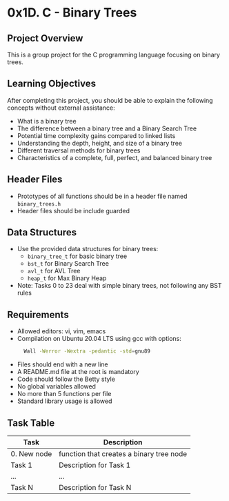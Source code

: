 # 0x1D. C - Binary Trees

## Project Overview
This is a group project for the C programming language focusing on binary trees.

## Learning Objectives
After completing this project, you should be able to explain the following concepts without external assistance:

- What is a binary tree
- The difference between a binary tree and a Binary Search Tree
- Potential time complexity gains compared to linked lists
- Understanding the depth, height, and size of a binary tree
- Different traversal methods for binary trees
- Characteristics of a complete, full, perfect, and balanced binary tree

## Header Files

- Prototypes of all functions should be in a header file named `binary_trees.h`
- Header files should be include guarded

## Data Structures

- Use the provided data structures for binary trees:
  - `binary_tree_t` for basic binary tree
  - `bst_t` for Binary Search Tree
  - `avl_t` for AVL Tree
  - `heap_t` for Max Binary Heap
- Note: Tasks 0 to 23 deal with simple binary trees, not following any BST rules

## Requirements

- Allowed editors: vi, vim, emacs
- Compilation on Ubuntu 20.04 LTS using gcc with options:       
  ```bash 
    Wall -Werror -Wextra -pedantic -std=gnu89
  ```
- Files should end with a new line
- A README.md file at the root is mandatory
- Code should follow the Betty style
- No global variables allowed
- No more than 5 functions per file
- Standard library usage is allowed

## Task Table

| Task     | Description |
|------    |-------------|
| 0. New node   |  function that creates a binary tree node |
| Task 1        |   Description for Task 1 |
| ...           | ...                      |
| Task N        | Description for Task N |